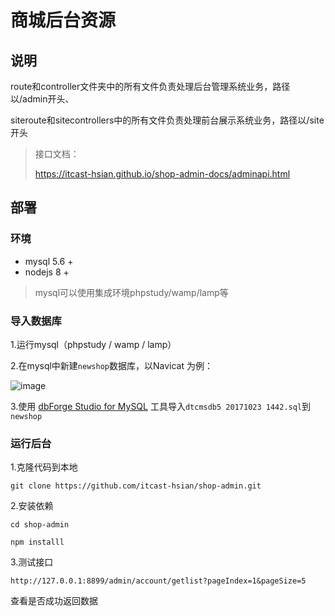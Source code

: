 # 商城后台资源



## 说明

route和controller文件夹中的所有文件负责处理后台管理系统业务，路径以/admin开头、

siteroute和sitecontrollers中的所有文件负责处理前台展示系统业务，路径以/site开头

> 接口文档：
>
> https://itcast-hsian.github.io/shop-admin-docs/adminapi.html



## 部署



### 环境

- mysql 5.6 +
- nodejs 8 +

> mysql可以使用集成环境phpstudy/wamp/lamp等



### 导入数据库

1.运行mysql（phpstudy / wamp / lamp）

2.在mysql中新建`newshop`数据库，以Navicat 为例：

 ![image](https://github.com/itcast-hsian/shop-admin/master/screenshots/database.png)

3.使用 [dbForge Studio for MySQL](https://www.devart.com/dbforge/mysql/studio/download.html) 工具导入`dtcmsdb5 20171023 1442.sql`到`newshop`



### 运行后台

1.克隆代码到本地

```
git clone https://github.com/itcast-hsian/shop-admin.git
```

2.安装依赖

```
cd shop-admin
```

```
npm installl
```

3.测试接口

```
http://127.0.0.1:8899/admin/account/getlist?pageIndex=1&pageSize=5
```

查看是否成功返回数据



